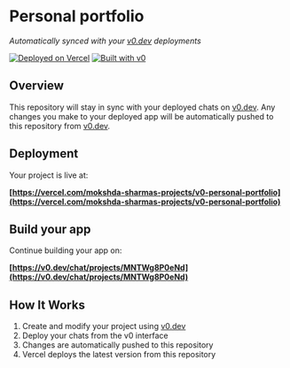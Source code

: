 # Personal portfolio

*Automatically synced with your [v0.dev](https://v0.dev) deployments*

[![Deployed on Vercel](https://img.shields.io/badge/Deployed%20on-Vercel-black?style=for-the-badge&logo=vercel)](https://vercel.com/mokshda-sharmas-projects/v0-personal-portfolio)
[![Built with v0](https://img.shields.io/badge/Built%20with-v0.dev-black?style=for-the-badge)](https://v0.dev/chat/projects/MNTWg8P0eNd)

## Overview

This repository will stay in sync with your deployed chats on [v0.dev](https://v0.dev).
Any changes you make to your deployed app will be automatically pushed to this repository from [v0.dev](https://v0.dev).

## Deployment

Your project is live at:

**[https://vercel.com/mokshda-sharmas-projects/v0-personal-portfolio](https://vercel.com/mokshda-sharmas-projects/v0-personal-portfolio)**

## Build your app

Continue building your app on:

**[https://v0.dev/chat/projects/MNTWg8P0eNd](https://v0.dev/chat/projects/MNTWg8P0eNd)**

## How It Works

1. Create and modify your project using [v0.dev](https://v0.dev)
2. Deploy your chats from the v0 interface
3. Changes are automatically pushed to this repository
4. Vercel deploys the latest version from this repository
